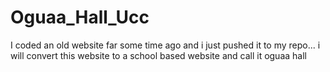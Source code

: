 # Oguaa_Hall_Ucc
I coded an old website far some time ago and i just pushed it to my repo... i will convert this website to a school based website and call it oguaa hall
